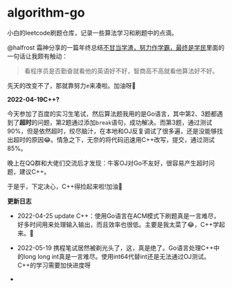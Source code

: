 # algorithm-go

小白的leetcode刷题仓库，记录一些算法学习和刷题中的点滴。

@halfrost 霜神分享的一篇年终总结[不甘当学渣，努力作学霸，最终是学民](https://halfrost.com/halfrost_2019/#toc-15)里面的一句话让我颇有触动：

> 看程序员是否勤奋就看他的英语好不好，智商高不高就看他算法好不好。

先天的改变不了，那就靠努力✊来凑啦。加油呀💪

**2022-04-19C++?**

今天参加了百度的实习生笔试，然后算法题我用的是Go语言，其中第2、3题都遇到了**超时**的问题，第2题通过添加`break`语句，成功解决。而第3题，通过测试90%，但是依然超时，绞尽脑汁，在本地和OJ反复调试了很多遍，还是没能够找出超时的原因😂。情急之下，无奈的将代码迅速用C++改写，提交，通过测试85%。

晚上在QQ群和大佬们交流后才发现：牛客OJ对Go不友好，很容易产生超时问题，建议C++。

于是乎，下定决心，C++得捡起来啦!加油💪

**更新日志**

- 2022-04-25 update C++：使用Go语言在ACM模式下刷题真是一言难尽，好多时间用来处理输入输出，而且效率也很低。主要是我太菜了😂，C++学起来。💪

- 2022-05-19 携程笔试居然被剃光头了，这，真是绝了。Go语言处理C++中的long long int真是一言难尽。使用int64代替int还是无法通过OJ测试。C++的学习需要加快进度呀
- 

